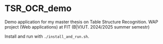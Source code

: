 # TSR_OCR_demo
Demo application for my master thesis on Table Structure Recognition. WAP project (Web applications) at FIT (B|V)UT. 2024/2025 summer semestr)

Install and run with `./install_and_run.sh`.
